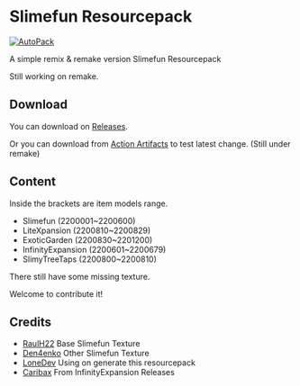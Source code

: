 # Slimefun Resourcepack

[![AutoPack](https://github.com/xMikux/Slimefun-Resourcepack/actions/workflows/AutoPack.yml/badge.svg?branch=main)](https://github.com/xMikux/Slimefun-Resourcepack/actions/workflows/AutoPack.yml)

A simple remix & remake version Slimefun Resourcepack

Still working on remake.

## Download

You can download on [Releases](https://github.com/xMikux/Slimefun-Resourcepack/releases).

Or you can download from [Action Artifacts](https://github.com/xMikux/Slimefun-Resourcepack/actions) to test latest change. (Still under remake)

## Content

Inside the brackets are item models range.

* Slimefun (2200001~2200600)
* LiteXpansion (2200810~2200829)
* ExoticGarden (2200830~2201200)
* InfinityExpansion (2200601~2200679)
* SlimyTreeTaps (2200800~2200810)

There still have some missing texture.

Welcome to contribute it!

## Credits

* [RaulH22](https://www.planetminecraft.com/texture-pack/slimefun-texture-by-raulh22/) Base Slimefun Texture
* [Den4enko](https://github.com/Den4enko/Slimefun-Resourcepack) Other Slimefun Texture
* [LoneDev](https://www.spigotmc.org/resources/addon-slimefun4-textures-for-itemsadder.83877/) Using on generate this resourcepack
* [Caribax](https://github.com/Mooy1/InfinityExpansion/releases/tag/v1) From InfinityExpansion Releases
